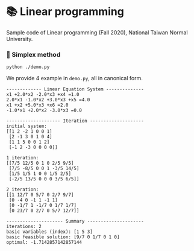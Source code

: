# :books: Linear programming
Sample code of Linear programming (Fall 2020), National Taiwan Normal University.

### :notebook: Simplex method
```shell
python ./demo.py
```

We provide 4 example in `demo.py`, all in canonical form.
``` shell
------------- Linear Equation System --------------
x1 +2.0*x2 -2.0*x3 +x4 =1.0
2.0*x1 -1.0*x2 +3.0*x3 +x5 =4.0
x1 +x2 +5.0*x3 +x6 =2.0
-1.0*x1 +2.0*x2 -3.0*x3 =0.0

-------------------- Iteration --------------------
initial system:
[[1 2 -2 1 0 0 1]
 [2 -1 3 0 1 0 4]
 [1 1 5 0 0 1 2]
 [-1 2 -3 0 0 0 0]]

1 iteration:
[[7/5 12/5 0 1 0 2/5 9/5]
 [7/5 -8/5 0 0 1 -3/5 14/5]
 [1/5 1/5 1 0 0 1/5 2/5]
 [-2/5 13/5 0 0 0 3/5 6/5]]

2 iteration:
[[1 12/7 0 5/7 0 2/7 9/7]
 [0 -4 0 -1 1 -1 1]
 [0 -1/7 1 -1/7 0 1/7 1/7]
 [0 23/7 0 2/7 0 5/7 12/7]]

--------------------- Summary ---------------------
iterations: 2
basic variables (index): [1 5 3]
basic feasible solution: [9/7 0 1/7 0 1 0]
optimal: -1.7142857142857144
```